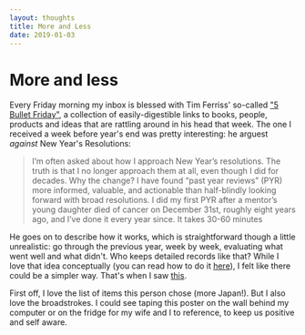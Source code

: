 ```yaml
---
layout: thoughts
title: More and Less
date: 2019-01-03
---
```


# More and less

Every Friday morning my inbox is blessed with Tim Ferriss' so-called <a href="https://tim.blog/welcome-to-5-bullet-friday/">"5 Bullet Friday"</a>, a collection of easily-digestible links to books, people, products and ideas that are rattling around in his head that week. The one I received a week before year's end was pretty interesting: he arguest _against_ New Year's Resolutions:

<blockquote>
  I’m often asked about how I approach New Year’s resolutions. The truth is that I no longer approach them at all, even though I did for decades. Why the change? I have found “past year reviews” (PYR) more informed, valuable, and actionable than half-blindly looking forward with broad resolutions. I did my first PYR after a mentor’s young daughter died of cancer on December 31st, roughly eight years ago, and I’ve done it every year since. It takes 30-60 minutes
</blockquote>

He goes on to describe how it works, which is straightforward though a little unrealistic: go through the previous year, week by week, evaluating what went well and what didn't. Who keeps detailed records like that? While I love that idea conceptually (you can read how to do it <a href="https://tim.blog/2018/12/28/past-year-review/">here</a>), I felt like there could be a simpler way. That's when I saw [this](https://www.swiss-miss.com/2018/12/more-less-2.html).

First off, I love the list of items this person chose (more Japan!). But I also love the broadstrokes. I could see taping this poster on the wall behind my computer or on the fridge for my wife and I to reference, to keep us positive and self aware.

<!-- To that end, here's a recap of 2018:

<div class="umbrella">
  <div class="umbrella-left">More</div>
  <div class="umbrella-right">Less</div>
</div> -->
